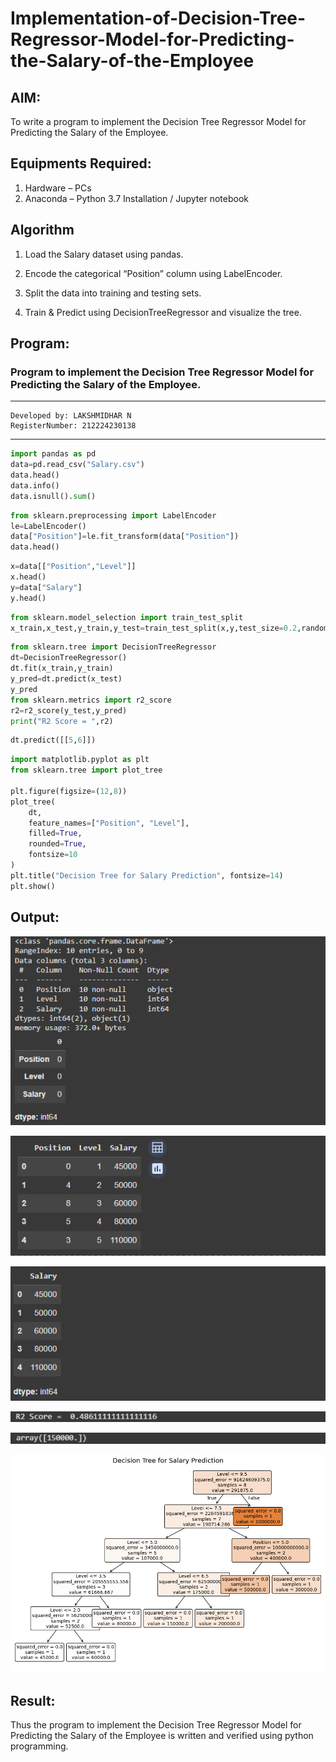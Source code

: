 # Implementation-of-Decision-Tree-Regressor-Model-for-Predicting-the-Salary-of-the-Employee

## AIM:
To write a program to implement the Decision Tree Regressor Model for Predicting the Salary of the Employee.

## Equipments Required:
1. Hardware – PCs
2. Anaconda – Python 3.7 Installation / Jupyter notebook

## Algorithm
1. Load the Salary dataset using pandas.

2. Encode the categorical “Position” column using LabelEncoder.

3. Split the data into training and testing sets.

4. Train & Predict using DecisionTreeRegressor and visualize the tree. 

## Program:


### Program to implement the Decision Tree Regressor Model for Predicting the Salary of the Employee.
---
```
Developed by: LAKSHMIDHAR N 
RegisterNumber: 212224230138
```
---
```py
import pandas as pd
data=pd.read_csv("Salary.csv")
data.head()
data.info()
data.isnull().sum()
```

```py
from sklearn.preprocessing import LabelEncoder
le=LabelEncoder()
data["Position"]=le.fit_transform(data["Position"])
data.head()
```

```py
x=data[["Position","Level"]]
x.head()
y=data["Salary"]
y.head()

```

```py
from sklearn.model_selection import train_test_split
x_train,x_test,y_train,y_test=train_test_split(x,y,test_size=0.2,random_state=2)
```

```py
from sklearn.tree import DecisionTreeRegressor
dt=DecisionTreeRegressor()
dt.fit(x_train,y_train)
y_pred=dt.predict(x_test)
y_pred
from sklearn.metrics import r2_score
r2=r2_score(y_test,y_pred)
print("R2 Score = ",r2)
```

```py
dt.predict([[5,6]])
```

```py
import matplotlib.pyplot as plt
from sklearn.tree import plot_tree

plt.figure(figsize=(12,8))
plot_tree(
    dt,
    feature_names=["Position", "Level"],
    filled=True,
    rounded=True,
    fontsize=10
)
plt.title("Decision Tree for Salary Prediction", fontsize=14)
plt.show()
```


## Output:

![OUTPUT](image.png)

![OUTPUT](image-1.png)

![OUTPUT](image-2.png)

![OUTPUT](image-3.png)

![OUTPUT](image-5.png)

![Decision tree](image-6.png)

## Result:
Thus the program to implement the Decision Tree Regressor Model for Predicting the Salary of the Employee is written and verified using python programming.
